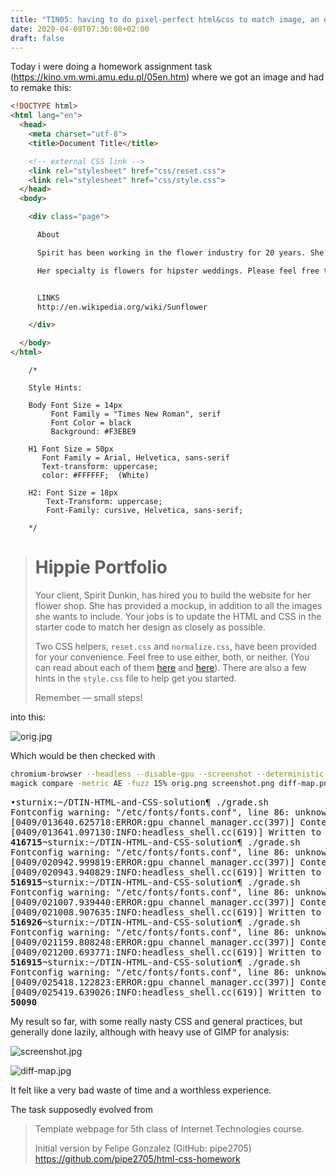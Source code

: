 ```yaml
---
title: "TIN05: having to do pixel-perfect html&css to match image, an exercise that felt really bad"
date: 2020-04-09T07:36:08+02:00
draft: false
---
```


Today i were doing a homework assignment task (https://kino.vm.wmi.amu.edu.pl/05en.htm) where we got an image and had to remake this:

```html
<!DOCTYPE html>
<html lang="en">
  <head>
    <meta charset="utf-8">
    <title>Document Title</title>

    <!-- external CSS link -->
    <link rel="stylesheet" href="css/reset.css">
    <link rel="stylesheet" href="css/style.css">
  </head>
  <body>

    <div class="page">

      About

      Spirit has been working in the flower industry for 20 years. She began her work in San Francisco and has recently moved to Williamburg in Brooklyn, NY. She recently has transitioned to a lifestyle in which she enjoys frolicking in the fields on a daily basis

      Her specialty is flowers for hipster weddings. Please feel free to contact Spirit anytime if you are planning a wedding that involves teepees, quilts, or lace.


      LINKS
      http://en.wikipedia.org/wiki/Sunflower

    </div>

  </body>
</html>
```

```
    /*

    Style Hints:

    Body Font Size = 14px
    	 Font Family = "Times New Roman", serif
    	 Font Color = black
    	 Background: #F3EBE9

    H1 Font Size = 50px
       Font Family = Arial, Helvetica, sans-serif
       Text-transform: uppercase;
       color: #FFFFFF;	(White)

    H2: Font Size = 18px
    	Text-Transform: uppercase;
    	Font-Family: cursive, Helvetica, sans-serif;

    */
```

> # Hippie Portfolio
>
> Your client, Spirit Dunkin, has hired you to build the website for her flower shop. She has provided a mockup, in addition to all the images she wants to include. Your jobs is to update the HTML and CSS in the starter code to match her design as closely as possible.
>
> Two CSS helpers, `reset.css` and `normalize.css`, have been provided for your convenience. Feel free to use either, both, or neither. (You can read about each of them [here](http://meyerweb.com/eric/tools/css/reset/) and [here](https://github.com/necolas/normalize.css)). There are also a few hints in the `style.css` file to help get you started.
>
> Remember — small steps!

into this:

![orig.jpg](/to_posts/tin5-Apr9am-jpgs/orig.jpg)

Which would be then checked with

```sh
chromium-browser --headless --disable-gpu --screenshot --deterministic-fetch --window-size=1340,770 index.html
magick compare -metric AE -fuzz 15% orig.png screenshot.png diff-map.png
```

<pre>
•sturnix:~/DTIN-HTML-and-CSS-solution¶ ./grade.sh                                                          
Fontconfig warning: "/etc/fonts/fonts.conf", line 86: unknown element "blank"                              
[0409/013640.625718:ERROR:gpu_channel_manager.cc(397)] ContextResult::kFatalFail                           ure: Failed to create shared context for virtualization.                                                   
[0409/013641.097130:INFO:headless_shell.cc(619)] Written to file screenshot.png.                           
<strong>416715</strong>¬sturnix:~/DTIN-HTML-and-CSS-solution¶ ./grade.sh                                                    
Fontconfig warning: "/etc/fonts/fonts.conf", line 86: unknown element "blank"                              
[0409/020942.999819:ERROR:gpu_channel_manager.cc(397)] ContextResult::kFatalFail                           ure: Failed to create shared context for virtualization.                                                   
[0409/020943.940829:INFO:headless_shell.cc(619)] Written to file screenshot.png.                           
<strong>516915</strong>¬sturnix:~/DTIN-HTML-and-CSS-solution¶ ./grade.sh                                                    
Fontconfig warning: "/etc/fonts/fonts.conf", line 86: unknown element "blank"                              
[0409/021007.939440:ERROR:gpu_channel_manager.cc(397)] ContextResult::kFatalFail                           ure: Failed to create shared context for virtualization.                                                   
[0409/021008.907635:INFO:headless_shell.cc(619)] Written to file screenshot.png.                           
<strong>516926</strong>¬sturnix:~/DTIN-HTML-and-CSS-solution¶ ./grade.sh                                                    
Fontconfig warning: "/etc/fonts/fonts.conf", line 86: unknown element "blank"                              
[0409/021159.808248:ERROR:gpu_channel_manager.cc(397)] ContextResult::kFatalFail                           ure: Failed to create shared context for virtualization.                                                   
[0409/021200.693771:INFO:headless_shell.cc(619)] Written to file screenshot.png.                           
<strong>516915</strong>¬sturnix:~/DTIN-HTML-and-CSS-solution¶ ./grade.sh                                                    
Fontconfig warning: "/etc/fonts/fonts.conf", line 86: unknown element "blank"                              
[0409/025418.122823:ERROR:gpu_channel_manager.cc(397)] ContextResult::kFatalFail                           ure: Failed to create shared context for virtualization.                                                   
[0409/025419.639026:INFO:headless_shell.cc(619)] Written to file screenshot.png.                           
<strong>50090</strong>
</pre>

My result so far, with some really nasty CSS and general practices, but generally done lazily, although with heavy use of GIMP for analysis:

![screenshot.jpg](/to_posts/tin5-Apr9am-jpgs/screenshot.jpg)

![diff-map.jpg](/to_posts/tin5-Apr9am-jpgs/diff-map.jpg)

It felt like a very bad waste of time and a worthless experience.

The task supposedly evolved from

> Template webpage for 5th class of Internet Technologies course.
>
> Initial version by Felipe Gonzalez (GitHub: pipe2705)
https://github.com/pipe2705/html-css-homework
